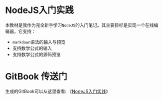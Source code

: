 # NodeJS入门实践

本教材是我作为完全新手学习`NodeJS`的入门笔记。其主要目标是实现一个在线编辑器，它支持：

* `markdown`语法的输入与预览
* 支持数学公式的输入
* 支持数学公式的源码预览

# GitBook 传送门
生成的GitBook可以从这里查看: 《[NodeJS入门实践](https://vanabel.github.io/NodeJS-Intro/)》
